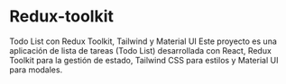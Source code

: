 # Redux-toolkit
Todo List con Redux Toolkit, Tailwind y Material UI Este proyecto es una aplicación de lista de tareas (Todo List) desarrollada con React, Redux Toolkit para la gestión de estado, Tailwind CSS para estilos y Material UI para modales.
